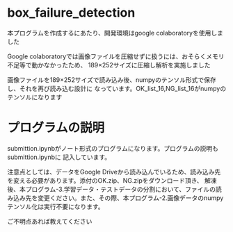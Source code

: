 # box_failure_detection

本プログラムを作成するにあたり、開発環境はgoogle colaboratoryを使用しました

Google colaboratoryでは画像ファイルを圧縮せずに扱うには、おそらくメモリ不足等で動かなかったため、
189×252サイズに圧縮し解析を実施しました

画像ファイルを189×252サイズで読み込み後、numpyのテンソル形式で保存し、それを再び読み込む設計に
なっています。OK_list_16,NG_list_16がnumpyのテンソルになります

# プログラムの説明
submittion.ipynbがノート形式のプログラムになります。プログラムの説明もsubmittion.ipynbに
記入しています。

注意点としては、データをGoogle Driveから読み込んでいるため、読み込み先を変える必要があります。添付のOK.zip、NG.zipをダウンロード頂き、
解凍後、本プログラム-3.学習データ・テストデータの分割において、ファイルの読み込み先を変更ください。また、その際、本プログラム-2.画像データのnumpy テンソル化は実行不要になります。

ご不明点あれば教えてください
